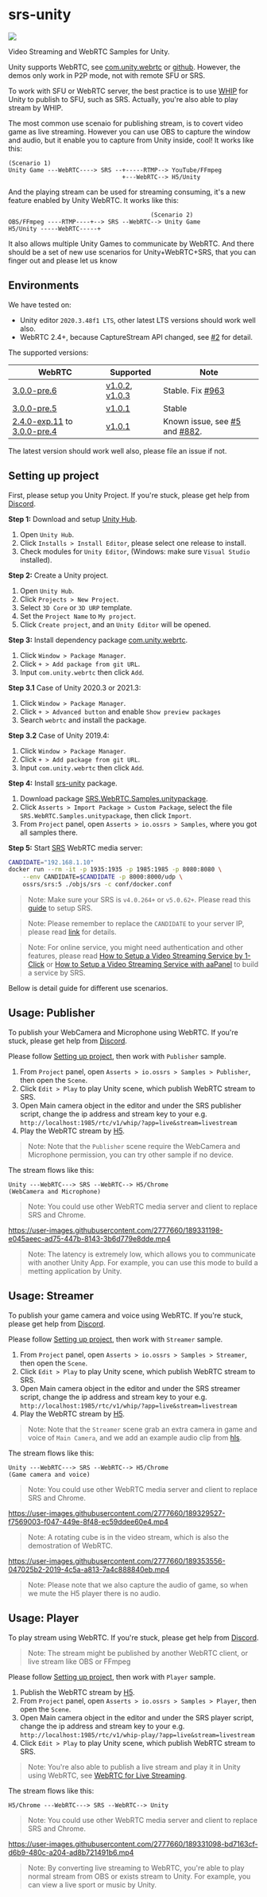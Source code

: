 # srs-unity

[![](https://badgen.net/discord/members/WHaPKBrRKp)](https://discord.gg/WHaPKBrRKp)

Video Streaming and WebRTC Samples for Unity.

Unity supports WebRTC, see [com.unity.webrtc](https://docs.unity3d.com/Packages/com.unity.webrtc@2.4/manual/index.html) or [github](https://github.com/Unity-Technologies/com.unity.webrtc). However, the demos only work in P2P mode, not with remote SFU or SRS.

To work with SFU or WebRTC server, the best practice is to use [WHIP](https://datatracker.ietf.org/doc/draft-ietf-wish-whip/) for Unity to publish to SFU, such as SRS. Actually, you're also able to play stream by WHIP.

The most common use scenaio for publishing stream, is to covert video game as live streaming. However you can use OBS to capture the window and audio, but it enable you to capture from Unity inside, cool! It works like this:

```
(Scenario 1)
Unity Game ---WebRTC----> SRS --+-----RTMP--> YouTube/FFmpeg
                                +---WebRTC--> H5/Unity
```

And the playing stream can be used for streaming consuming, it's a new feature enabled by Unity WebRTC. It works like this:

```
                                        (Scenario 2)
OBS/FFmpeg ----RTMP----+--> SRS --WebRTC--> Unity Game
H5/Unity -----WebRTC-----+
```

It also allows multiple Unity Games to communicate by WebRTC. And there should be a set of new use scenarios for Unity+WebRTC+SRS, that you can finger out and please let us know

## Environments

We have tested on:

* Unity editor `2020.3.48f1 LTS`, other latest LTS versions should work well also.
* WebRTC 2.4+, because CaptureStream API changed, see [#2](https://github.com/ossrs/srs-unity/issues/2) for detail.

The supported versions:

| WebRTC | Supported | Note |
|---|---|---|
| [3.0.0-pre.6](https://github.com/Unity-Technologies/com.unity.webrtc/releases/tag/3.0.0-pre.6) | [v1.0.2](https://github.com/ossrs/srs-unity/releases/tag/v1.0.2), [v1.0.3](https://github.com/ossrs/srs-unity/releases/tag/v1.0.3) | Stable. Fix [#963](https://github.com/Unity-Technologies/com.unity.webrtc/issues/963) |
| [3.0.0-pre.5](https://github.com/Unity-Technologies/com.unity.webrtc/releases/tag/3.0.0-pre.5) | [v1.0.1](https://github.com/ossrs/srs-unity/releases/tag/v1.0.1) | Stable |
| [2.4.0-exp.11](https://github.com/Unity-Technologies/com.unity.webrtc/releases/tag/2.4.0-exp.11) to [3.0.0-pre.4](https://github.com/Unity-Technologies/com.unity.webrtc/releases/tag/3.0.0-pre.4) | [v1.0.1](https://github.com/ossrs/srs-unity/releases/tag/v1.0.1) | Known issue, see [#5](https://github.com/ossrs/srs-unity/issues/5) and [#882](https://github.com/Unity-Technologies/com.unity.webrtc/issues/882). |

The latest version should work well also, please file an issue if not.

<a name="usage"></a>

## Setting up project

First, please setup you Unity Project. If you're stuck, please get help from [Discord](https://discord.gg/yZ4BnPmHAd).

**Step 1:** Download and setup [Unity Hub](https://unity.com/download).

1. Open `Unity Hub`.
1. Click `Installs > Install Editor`, please select one release to install.
1. Check modules for `Unity Editor`, (Windows: make sure `Visual Studio` installed).

**Step 2:** Create a Unity project.

1. Open `Unity Hub`.
1. Click `Projects > New Project`.
1. Select `3D Core` or `3D URP` template.
1. Set the `Project Name` to `My project`.
1. Click `Create project`, and an `Unity Editor` will be opened.

**Step 3:** Install dependency package [com.unity.webrtc](https://docs.unity3d.com/Packages/com.unity.webrtc@2.4/manual/install.html).

1. Click `Window > Package Manager`.
1. Click `+ > Add package from git URL`.
1. Input `com.unity.webrtc` then click `Add`.

**Step 3.1** Case of Unity 2020.3 or 2021.3:

1. Click `Window > Package Manager`.
1. Click `+ > Advanced button` and enable `Show preview packages`
1. Search `webrtc` and install the package.

**Step 3.2** Case of Unity 2019.4:

1. Click `Window > Package Manager`.
2. Click `+ > Add package from git URL`.
3. Input `com.unity.webrtc` then click `Add`.

**Step 4:** Install [srs-unity](https://github.com/ossrs/srs-unity/releases) package.

1. Download package [SRS.WebRTC.Samples.unitypackage](https://github.com/ossrs/srs-unity/releases/latest/download/SRS.WebRTC.Samples.unitypackage).
1. Click `Asserts > Import Package > Custom Package`, select the file `SRS.WebRTC.Samples.unitypackage`, then click `Import`.
1. From `Project` panel, open `Asserts > io.ossrs > Samples`, where you got all samples there.

**Step 5:** Start [SRS](https://ossrs.io/lts/en-us/docs/v5/doc/getting-started) WebRTC media server:

```bash
CANDIDATE="192.168.1.10"
docker run --rm -it -p 1935:1935 -p 1985:1985 -p 8080:8080 \
    --env CANDIDATE=$CANDIDATE -p 8000:8000/udp \
    ossrs/srs:5 ./objs/srs -c conf/docker.conf
```

> Note: Make sure your SRS is `v4.0.264+` or `v5.0.62+`. Please read this [guide](https://ossrs.io/lts/en-us/docs/v5/doc/getting-started) to setup SRS.

> Note: Please remember to replace the `CANDIDATE` to your server IP, please read [link](https://ossrs.io/lts/en-us/docs/v5/doc/webrtc#config-candidate) for details.

> Note: For online service, you might need authentication and other features, please read [How to Setup a Video Streaming Service by 1-Click](https://ossrs.io/lts/en-us/blog/SRS-Cloud-Tutorial) or [How to Setup a Video Streaming Service with aaPanel](https://ossrs.io/lts/en-us/blog/BT-aaPanel) to build a service by SRS.

Bellow is detail guide for different use scenarios.

## Usage: Publisher

To publish your WebCamera and Microphone using WebRTC. If you're stuck, please get help from [Discord](https://discord.gg/yZ4BnPmHAd).

Please follow [Setting up project](#setting-up-project), then work with `Publisher` sample.

1. From `Project` panel, open `Asserts > io.ossrs > Samples > Publisher`, then open the `Scene`.
1. Click `Edit > Play` to play Unity scene, which publish WebRTC stream to SRS.
1. Open Main camera object in the editor and under the SRS publisher script, change the ip address and stream key to your e.g. `http://localhost:1985/rtc/v1/whip/?app=live&stream=livestream`
1. Play the WebRTC stream by [H5](http://localhost:8080/players/rtc_player.html?autostart=true).

> Note: Note that the `Publisher` scene require the WebCamera and Microphone permission, you can try other sample if no device.

The stream flows like this:

```
Unity ---WebRTC---> SRS --WebRTC--> H5/Chrome
(WebCamera and Microphone)
```

> Note: You could use other WebRTC media server and client to replace SRS and Chrome.

https://user-images.githubusercontent.com/2777660/189331198-e045aeec-ad75-447b-8143-3b6d779e8dde.mp4

> Note: The latency is extremely low, which allows you to communicate with another Unity App. For example, you can use this mode to build a metting application by Unity.

## Usage: Streamer

To publish your game camera and voice using WebRTC. If you're stuck, please get help from [Discord](https://discord.gg/yZ4BnPmHAd).

Please follow [Setting up project](#setting-up-project), then work with `Streamer` sample.

1. From `Project` panel, open `Asserts > io.ossrs > Samples > Streamer`, then open the `Scene`.
1. Click `Edit > Play` to play Unity scene, which publish WebRTC stream to SRS.
1. Open Main camera object in the editor and under the SRS streamer script, change the ip address and stream key to your e.g. `http://localhost:1985/rtc/v1/whip/?app=live&stream=livestream`
1. Play the WebRTC stream by [H5](http://localhost:8080/players/rtc_player.html?autostart=true).

> Note: Note that the `Streamer` scene grab an extra camera in game and voice of `Main Camera`, and we add an example audio clip from [hls](https://developer.apple.com/streaming/examples/basic-stream-osx-ios4-3.html).

The stream flows like this:

```
Unity ---WebRTC---> SRS --WebRTC--> H5/Chrome
(Game camera and voice)
```

> Note: You could use other WebRTC media server and client to replace SRS and Chrome.

https://user-images.githubusercontent.com/2777660/189329527-f7569003-f047-449e-8f48-ec59ddee60e4.mp4

> Note: A rotating cube is in the video stream, which is also the demostration of WebRTC.

https://user-images.githubusercontent.com/2777660/189353556-047025b2-2019-4c5a-a813-7a4c888840eb.mp4

> Note: Please note that we also capture the audio of game, so when we mute the H5 player there is no audio.

## Usage: Player

To play stream using WebRTC. If you're stuck, please get help from [Discord](https://discord.gg/yZ4BnPmHAd).

> Note: The stream might be published by another WebRTC client, or live stream like OBS or FFmpeg

Please follow [Setting up project](#setting-up-project), then work with `Player` sample.

1. Publish the WebRTC stream by [H5](http://localhost:8080/players/rtc_publisher.html?autostart=true).
1. From `Project` panel, open `Asserts > io.ossrs > Samples > Player`, then open the `Scene`.
1. Open Main camera object in the editor and under the SRS player script, change the ip address and stream key to your e.g. `http://localhost:1985/rtc/v1/whip-play/?app=live&stream=livestream`
1. Click `Edit > Play` to play Unity scene, which publish WebRTC stream to SRS.

> Note: You're also able to publish a live stream and play it in Unity using WebRTC, see [WebRTC for Live Streaming](https://ossrs.io/lts/en-us/docs/v5/doc/getting-started#webrtc-for-live-streaming).

The stream flows like this:

```
H5/Chrome ---WebRTC---> SRS --WebRTC--> Unity
```

> Note: You could use other WebRTC media server and client to replace SRS and Chrome.

https://user-images.githubusercontent.com/2777660/189331098-bd7163cf-d6b9-480c-a204-ad8b721491b6.mp4

> Note: By converting live streaming to WebRTC, you're able to play normal stream from OBS or exists stream to Unity. For example, you can view a live sport or music by Unity.

